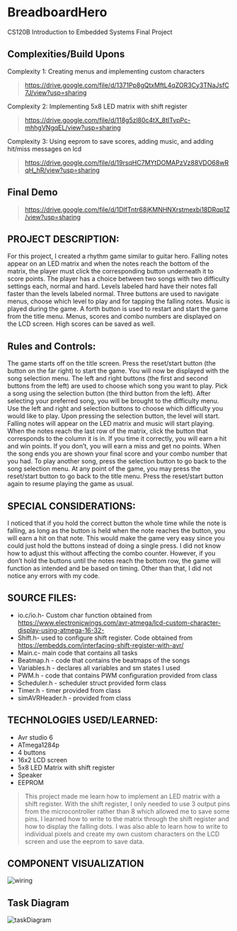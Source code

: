 # BreadboardHero
CS120B Introduction to Embedded Systems Final Project

## Complexities/Build Upons
Complexity 1: Creating menus and implementing custom characters
>https://drive.google.com/file/d/1371Pp8gQtxMftL4qZOR3Cy3TNaJsfC7J/view?usp=sharing 

Complexity 2: Implementing 5x8 LED matrix with shift register 
>https://drive.google.com/file/d/118g5zl80c4tX_8tITvpPc-mhhgVNgqEL/view?usp=sharing  

Complexity 3: Using eeprom to save scores, adding music, and adding hit/miss messages on lcd
>https://drive.google.com/file/d/19rsqHC7MYtDOMAPzVz88VDO68wRqH_hR/view?usp=sharing  

## Final Demo
>https://drive.google.com/file/d/1DIfTntr68jKMNHNXrstmexbi18DRqp1Z/view?usp=sharing 



## PROJECT DESCRIPTION:
For this project, I created a rhythm game similar to guitar hero. Falling notes
appear on an LED matrix and when the notes reach the bottom of the matrix, the player
must click the corresponding button underneath it to score points. The player has a
choice between two songs with two difficulty settings each, normal and hard. Levels
labeled hard have their notes fall faster than the levels labeled normal. Three buttons
are used to navigate menus, choose which level to play and for tapping the falling
notes. Music is played during the game. A forth button is used to restart and start the
game from the title menu. Menus, scores and combo numbers are displayed on the
LCD screen. High scores can be saved as well.

## Rules and Controls:
The game starts off on the title screen. Press the reset/start button (the button on the far
right) to start the game. You will now be displayed with the song selection menu. The
left and right buttons (the first and second buttons from the left) are used to choose
which song you want to play. Pick a song using the selection button (the third button
from the left). After selecting your preferred song, you will be brought to the difficulty
menu. Use the left and right and selection buttons to choose which difficulty you would
like to play. Upon pressing the selection button, the level will start. Falling notes will
appear on the LED matrix and music will start playing. When the notes reach the last
row of the matrix, click the button that corresponds to the column it is in. If you time it
correctly, you will earn a hit and win points. If you don’t, you will earn a miss and get no
points. When the song ends you are shown your final score and your combo number
that you had. To play another song, press the selection button to go back to the song
selection menu. At any point of the game, you may press the reset/start button to go
back to the title menu. Press the reset/start button again to resume playing the game as
usual.

## SPECIAL CONSIDERATIONS:
I noticed that if you hold the correct button the whole time while the note is falling, as
long as the button is held when the note reaches the button, you will earn a hit on that
note. This would make the game very easy since you could just hold the buttons instead
of doing a single press. I did not know how to adjust this without affecting the combo
counter. However, if you don’t hold the buttons until the notes reach the bottom row, the
game will function as intended and be based on timing. Other than that, I did not notice
any errors with my code.

## SOURCE FILES:
* io.c/io.h- Custom char function obtained from
https://www.electronicwings.com/avr-atmega/lcd-custom-character-display-using-atmega-16-32-
* Shift.h- used to configure shift register. Code obtained from
https://embedds.com/interfacing-shift-register-with-avr/
* Main.c- main code that contains all tasks
* Beatmap.h - code that contains the beatmaps of the songs
* Variables.h - declares all variables and sm states I used
* PWM.h - code that contains PWM configuration provided from class
* Scheduler.h - scheduler struct provided form class
* Timer.h - timer provided from class
* simAVRHeader.h - provided from class

## TECHNOLOGIES USED/LEARNED:
* Avr studio 6
* ATmega1284p
* 4 buttons
* 16x2 LCD screen
* 5x8 LED Matrix with shift register
* Speaker
* EEPROM
>This project made me learn how to implement an LED matrix with a shift register. With
the shift register, I only needed to use 3 output pins from the microcontroller rather than
8 which allowed me to save some pins. I learned how to write to the matrix through the
shift register and how to display the falling dots. I was also able to learn how to write to
individual pixels and create my own custom characters on the LCD screen and use the
eeprom to save data.

## COMPONENT VISUALIZATION
![wiring](https://user-images.githubusercontent.com/72577619/160269382-78cc5bd2-3e0b-450c-b260-0e5e62665ff5.png)

## Task Diagram
![taskDiagram](https://user-images.githubusercontent.com/72577619/160269400-4d7df4be-2625-4946-82c9-2822bbc445c2.png)

